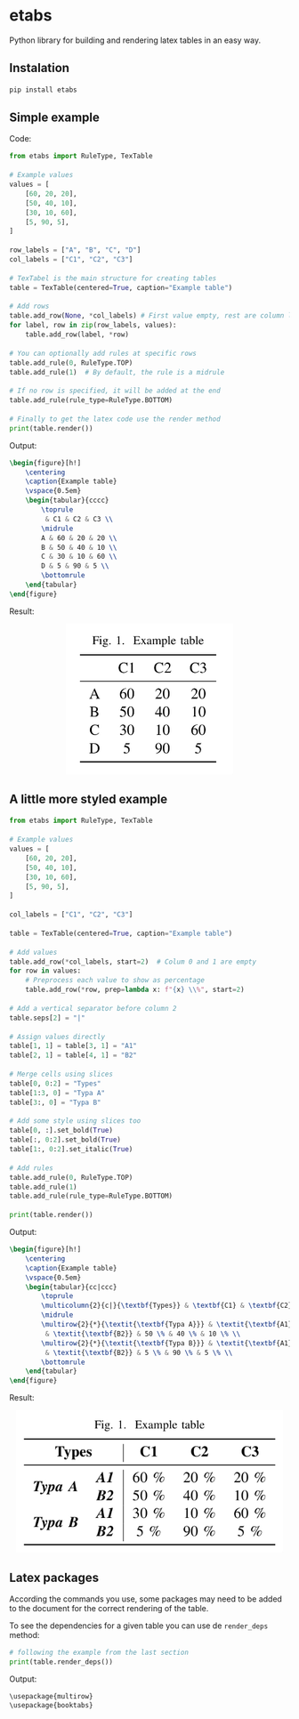 # etabs

Python library for building and rendering latex tables in an easy way.

## Instalation

```bash
pip install etabs
```

## Simple example

Code:
```python
from etabs import RuleType, TexTable

# Example values
values = [
    [60, 20, 20],
    [50, 40, 10],
    [30, 10, 60],
    [5, 90, 5],
]

row_labels = ["A", "B", "C", "D"]
col_labels = ["C1", "C2", "C3"]

# TexTabel is the main structure for creating tables
table = TexTable(centered=True, caption="Example table")

# Add rows
table.add_row(None, *col_labels) # First value empty, rest are column labels
for label, row in zip(row_labels, values):
    table.add_row(label, *row)

# You can optionally add rules at specific rows
table.add_rule(0, RuleType.TOP)
table.add_rule(1)  # By default, the rule is a midrule

# If no row is specified, it will be added at the end
table.add_rule(rule_type=RuleType.BOTTOM)

# Finally to get the latex code use the render method
print(table.render())
```

Output:
```latex
\begin{figure}[h!]
    \centering
    \caption{Example table}
    \vspace{0.5em}
    \begin{tabular}{cccc}
        \toprule
         & C1 & C2 & C3 \\
        \midrule
        A & 60 & 20 & 20 \\
        B & 50 & 40 & 10 \\
        C & 30 & 10 & 60 \\
        D & 5 & 90 & 5 \\
        \bottomrule
    \end{tabular}
\end{figure}
```

Result:

<p align="center"><img src="./.images/simple.jpg" alt="simple" width=300></p>

## A little more styled example

```python
from etabs import RuleType, TexTable

# Example values
values = [
    [60, 20, 20],
    [50, 40, 10],
    [30, 10, 60],
    [5, 90, 5],
]

col_labels = ["C1", "C2", "C3"]

table = TexTable(centered=True, caption="Example table")

# Add values
table.add_row(*col_labels, start=2)  # Colum 0 and 1 are empty
for row in values:
    # Preprocess each value to show as percentage
    table.add_row(*row, prep=lambda x: f"{x} \\%", start=2)

# Add a vertical separator before column 2
table.seps[2] = "|"

# Assign values directly
table[1, 1] = table[3, 1] = "A1"
table[2, 1] = table[4, 1] = "B2"

# Merge cells using slices
table[0, 0:2] = "Types"
table[1:3, 0] = "Typa A"
table[3:, 0] = "Typa B"

# Add some style using slices too
table[0, :].set_bold(True)
table[:, 0:2].set_bold(True)
table[1:, 0:2].set_italic(True)

# Add rules
table.add_rule(0, RuleType.TOP)
table.add_rule(1)
table.add_rule(rule_type=RuleType.BOTTOM)

print(table.render())
```

Output:
```latex
\begin{figure}[h!]
    \centering
    \caption{Example table}
    \vspace{0.5em}
    \begin{tabular}{cc|ccc}
        \toprule
        \multicolumn{2}{c|}{\textbf{Types}} & \textbf{C1} & \textbf{C2} & \textbf{C3} \\
        \midrule
        \multirow{2}{*}{\textit{\textbf{Typa A}}} & \textit{\textbf{A1}} & 60 \% & 20 \% & 20 \% \\
         & \textit{\textbf{B2}} & 50 \% & 40 \% & 10 \% \\
        \multirow{2}{*}{\textit{\textbf{Typa B}}} & \textit{\textbf{A1}} & 30 \% & 10 \% & 60 \% \\
         & \textit{\textbf{B2}} & 5 \% & 90 \% & 5 \% \\
        \bottomrule
    \end{tabular}
\end{figure}
```

Result:

<p align="center"><img src="./.images/complex.jpg" alt="simple" width=480></p>

## Latex packages

According the commands you use, some packages may need to be added to the
document for the correct rendering of the table.

To see the dependencies for a given table you can use de `render_deps` method:

```python
# following the example from the last section
print(table.render_deps())
```

Output:
```
\usepackage{multirow}
\usepackage{booktabs}
```
